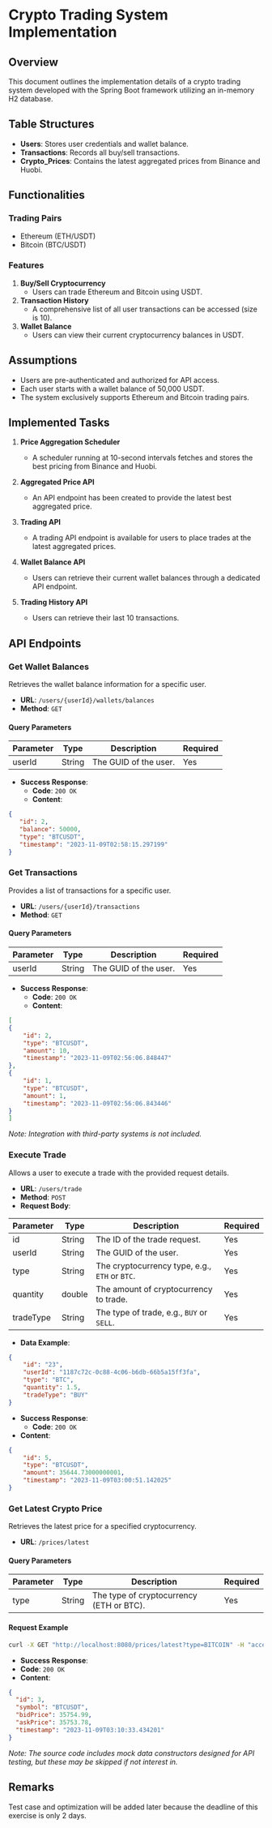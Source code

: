 
# Crypto Trading System Implementation

## Overview
This document outlines the implementation details of a crypto trading system developed with the Spring Boot framework utilizing an in-memory H2 database.

## Table Structures
- **Users**: Stores user credentials and wallet balance.
- **Transactions**: Records all buy/sell transactions.
- **Crypto_Prices**: Contains the latest aggregated prices from Binance and Huobi.

## Functionalities

### Trading Pairs
- Ethereum (ETH/USDT)
- Bitcoin (BTC/USDT)

### Features
1. **Buy/Sell Cryptocurrency**
    - Users can trade Ethereum and Bitcoin using USDT.
2. **Transaction History**
    - A comprehensive list of all user transactions can be accessed (size is 10).
3. **Wallet Balance**
    - Users can view their current cryptocurrency balances in USDT.

## Assumptions
- Users are pre-authenticated and authorized for API access.
- Each user starts with a wallet balance of 50,000 USDT.
- The system exclusively supports Ethereum and Bitcoin trading pairs.

## Implemented Tasks

1. **Price Aggregation Scheduler**
    - A scheduler running at 10-second intervals fetches and stores the best pricing from Binance and Huobi.

2. **Aggregated Price API**
    - An API endpoint has been created to provide the latest best aggregated price.

3. **Trading API**
    - A trading API endpoint is available for users to place trades at the latest aggregated prices.

4. **Wallet Balance API**
    - Users can retrieve their current wallet balances through a dedicated API endpoint.

5. **Trading History API**
    - Users can retrieve their last 10 transactions.

## API Endpoints

### Get Wallet Balances
Retrieves the wallet balance information for a specific user.

- **URL**: `/users/{userId}/wallets/balances`
- **Method**: `GET`
#### Query Parameters

| Parameter | Type    | Description                                 | Required |
|-----------|---------|---------------------------------------------|----------|
| userId      | String  | The GUID of the user.    | Yes      |
- **Success Response**:
    - **Code**: `200 OK`
    - **Content**:
 ```json
{
    "id": 2,
    "balance": 50000,
    "type": "BTCUSDT",
    "timestamp": "2023-11-09T02:58:15.297199"
}
 ```

### Get Transactions
Provides a list of transactions for a specific user.

- **URL**: `/users/{userId}/transactions`
- **Method**: `GET`
#### Query Parameters

| Parameter | Type    | Description                                 | Required |
|-----------|---------|---------------------------------------------|----------|
| userId      | String  | The GUID of the user.    | Yes      |
- **Success Response**:
    - **Code**: `200 OK`
    - **Content**:
```json
[
{
    "id": 2,
    "type": "BTCUSDT",
    "amount": 10,
    "timestamp": "2023-11-09T02:56:06.848447"
},
{
    "id": 1,
    "type": "BTCUSDT",
    "amount": 1,
    "timestamp": "2023-11-09T02:56:06.843446"
}
]
```

_Note: Integration with third-party systems is not included._
### Execute Trade
Allows a user to execute a trade with the provided request details.

- **URL**: `/users/trade`
- **Method**: `POST`
- **Request Body**:

| Parameter | Type    | Description                                 | Required |
|-----------|---------|---------------------------------------------|----------|
| id      | String  | The ID of the trade request.   | Yes      |
| userId      | String  | The GUID of the user.    | Yes      |
| type      | String  | The cryptocurrency type, e.g., `ETH` or `BTC`.   | Yes      |
| quantity      | double  | The amount of cryptocurrency to trade.   | Yes      |
| tradeType      | String  | The type of trade, e.g., `BUY` or `SELL`.    | Yes      |

- **Data Example**:
```json
{
    "id": "23", 
    "userId": "1187c72c-0c88-4c06-b6db-66b5a15ff3fa",
    "type": "BTC",
    "quantity": 1.5,
    "tradeType": "BUY"
}
```
- **Success Response**:
  - **Code**: `200 OK`
- **Content**:
```json
{
    "id": 5,
    "type": "BTCUSDT",
    "amount": 35644.73000000001,
    "timestamp": "2023-11-09T03:00:51.142025"
}
```
### Get Latest Crypto Price

Retrieves the latest price for a specified cryptocurrency.

- **URL**: `/prices/latest`


#### Query Parameters

| Parameter | Type    | Description                                 | Required |
|-----------|---------|---------------------------------------------|----------|
| type      | String  | The type of cryptocurrency (ETH or BTC).    | Yes      |

#### Request Example

```bash
curl -X GET "http://localhost:8080/prices/latest?type=BITCOIN" -H "accept: application/json"
```
- **Success Response**:
- **Code**: `200 OK`
- **Content**:
```json
{
  "id": 3,
  "symbol": "BTCUSDT",
  "bidPrice": 35754.99,
  "askPrice": 35753.78,
  "timestamp": "2023-11-09T03:10:33.434201"
}
```
_Note: The source code includes mock data constructors designed for API testing, but these may be skipped if not interest in._
## Remarks
Test case and optimization will be added later because the deadline of this exercise is only 2 days.


